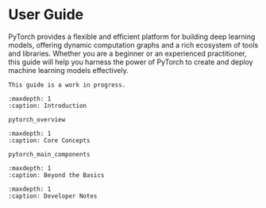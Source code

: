 # User Guide

PyTorch provides a flexible and efficient platform for building deep
learning models, offering dynamic computation graphs and a rich
ecosystem of tools and libraries. Whether you are a beginner or an
experienced practitioner, this guide will help you harness the power
of PyTorch to create and deploy machine learning models effectively.

```{note}
This guide is a work in progress.
```

```{toctree}
:maxdepth: 1
:caption: Introduction

pytorch_overview
```

```{toctree}
:maxdepth: 1
:caption: Core Concepts

pytorch_main_components
```

```{toctree}
:maxdepth: 1
:caption: Beyond the Basics

```

```{toctree}
:maxdepth: 1
:caption: Developer Notes

```
